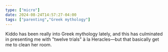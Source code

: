```yaml
---
type: ["micro"]
date: 2024-08-24T14:57:27-04:00
tags: ["parenting","Greek mythology"]
---
```

Kiddo has been really into Greek mythology lately, and this has culminated in presenting me with "twelve trials" à la Heracles—but that basically get me to clean her room.
